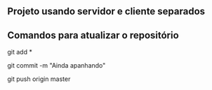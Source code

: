 ## Projeto usando servidor e cliente separados


## Comandos para atualizar o repositório

git add *

git commit -m "Ainda apanhando"

git push origin master